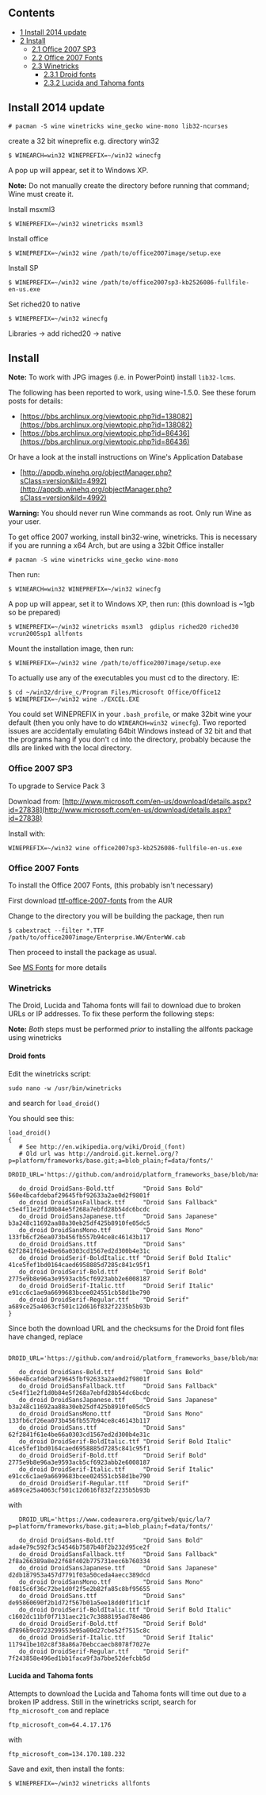## Contents

*   [1 Install 2014 update](#Install_2014_update)
*   [2 Install](#Install)
    *   [2.1 Office 2007 SP3](#Office_2007_SP3)
    *   [2.2 Office 2007 Fonts](#Office_2007_Fonts)
    *   [2.3 Winetricks](#Winetricks)
        *   [2.3.1 Droid fonts](#Droid_fonts)
        *   [2.3.2 Lucida and Tahoma fonts](#Lucida_and_Tahoma_fonts)

## Install 2014 update

```
# pacman -S wine winetricks wine_gecko wine-mono lib32-ncurses

```

create a 32 bit wineprefix e.g. directory win32

```
$ WINEARCH=win32 WINEPREFIX=~/win32 winecfg

```

A pop up will appear, set it to Windows XP.

**Note:** Do not manually create the directory before running that command; Wine must create it.

Install msxml3

```
$ WINEPREFIX=~/win32 winetricks msxml3

```

Install office

```
$ WINEPREFIX=~/win32 wine /path/to/office2007image/setup.exe

```

Install SP

```
$ WINEPREFIX=~/win32 wine /path/to/office2007sp3-kb2526086-fullfile-en-us.exe

```

Set riched20 to native

```
$ WINEPREFIX=~/win32 winecfg

```

Libraries -> add riched20 -> native

## Install

**Note:** To work with JPG images (i.e. in PowerPoint) install `lib32-lcms`.

The following has been reported to work, using wine-1.5.0\. See these forum posts for details:

*   [https://bbs.archlinux.org/viewtopic.php?id=138082](https://bbs.archlinux.org/viewtopic.php?id=138082)
*   [https://bbs.archlinux.org/viewtopic.php?id=86436](https://bbs.archlinux.org/viewtopic.php?id=86436)

Or have a look at the install instructions on Wine's Application Database

*   [http://appdb.winehq.org/objectManager.php?sClass=version&iId=4992](http://appdb.winehq.org/objectManager.php?sClass=version&iId=4992)

**Warning:** You should never run Wine commands as root. Only run Wine as your user.

To get office 2007 working, install bin32-wine, winetricks. This is necessary if you are running a x64 Arch, but are using a 32bit Office installer

```
# pacman -S wine winetricks wine_gecko wine-mono

```

Then run:

```
$ WINEARCH=win32 WINEPREFIX=~/win32 winecfg

```

A pop up will appear, set it to Windows XP, then run: (this download is ~1gb so be prepared)

```
$ WINEPREFIX=~/win32 winetricks msxml3  gdiplus riched20 riched30 vcrun2005sp1 allfonts

```

Mount the installation image, then run:

```
$ WINEPREFIX=~/win32 wine /path/to/office2007image/setup.exe

```

To actually use any of the executables you must cd to the directory. IE:

```
$ cd ~/win32/drive_c/Program Files/Microsoft Office/Office12
$ WINEPREFIX=~/win32 wine ./EXCEL.EXE

```

You could set WINEPREFIX in your `.bash_profile`, or make 32bit wine your default (then you only have to do `WINEARCH=win32 winecfg`). Two reported issues are accidentally emulating 64bit Windows instead of 32 bit and that the programs hang if you don't `cd` into the directory, probably because the dlls are linked with the local directory.

### Office 2007 SP3

To upgrade to Service Pack 3

Download from: [http://www.microsoft.com/en-us/download/details.aspx?id=27838](http://www.microsoft.com/en-us/download/details.aspx?id=27838)

Install with:

```
WINEPREFIX=~/win32 wine office2007sp3-kb2526086-fullfile-en-us.exe

```

### Office 2007 Fonts

To install the Office 2007 Fonts, (this probably isn't necessary)

First download [ttf-office-2007-fonts](https://aur.archlinux.org/packages/ttf-office-2007-fonts/) from the AUR

Change to the directory you will be building the package, then run

```
$ cabextract --filter *.TTF /path/to/office2007image/Enterprise.WW/EnterWW.cab

```

Then proceed to install the package as usual.

See [MS Fonts](/index.php/MS_Fonts "MS Fonts") for more details

### Winetricks

The Droid, Lucida and Tahoma fonts will fail to download due to broken URLs or IP addresses. To fix these perform the following steps:

**Note:** *Both* steps must be performed *prior* to installing the allfonts package using winetricks

#### Droid fonts

Edit the winetricks script:

```
sudo nano -w /usr/bin/winetricks

```

and search for `load_droid()`

You should see this:

```
load_droid()
{
   # See http://en.wikipedia.org/wiki/Droid_(font)
   # Old url was http://android.git.kernel.org/?p=platform/frameworks/base.git;a=blob_plain;f=data/fonts/'
   DROID_URL='https://github.com/android/platform_frameworks_base/blob/master/data/fonts/'

   do_droid DroidSans-Bold.ttf        "Droid Sans Bold"         560e4bcafdebaf29645fbf92633a2ae0d2f9801f
   do_droid DroidSansFallback.ttf     "Droid Sans Fallback"     c5e4f11e2f1d0b84e5f268a7ebfd28b54dc6bcdc
   do_droid DroidSansJapanese.ttf     "Droid Sans Japanese"     b3a248c11692aa88a30eb25df425b8910fe05dc5
   do_droid DroidSansMono.ttf         "Droid Sans Mono"         133fb6cf26ea073b456fb557b94ce8c46143b117
   do_droid DroidSans.ttf             "Droid Sans"              62f2841f61e4be66a0303cd1567ed2d300b4e31c
   do_droid DroidSerif-BoldItalic.ttf "Droid Serif Bold Italic" 41ce5fef1bd0164caed6958885d7285c841c95f1
   do_droid DroidSerif-Bold.ttf       "Droid Serif Bold"        2775e9b8e96a3e9593acb5cf6923abb2e6008187
   do_droid DroidSerif-Italic.ttf     "Droid Serif Italic"      e91cc6c1ae9a6699683bcee024551cb58d1be790
   do_droid DroidSerif-Regular.ttf    "Droid Serif"             a689ce25a4063cf501c12d616f832f2235b5b93b
}

```

Since both the download URL and the checksums for the Droid font files have changed, replace

```
   DROID_URL='https://github.com/android/platform_frameworks_base/blob/master/data/fonts/'

   do_droid DroidSans-Bold.ttf        "Droid Sans Bold"         560e4bcafdebaf29645fbf92633a2ae0d2f9801f
   do_droid DroidSansFallback.ttf     "Droid Sans Fallback"     c5e4f11e2f1d0b84e5f268a7ebfd28b54dc6bcdc
   do_droid DroidSansJapanese.ttf     "Droid Sans Japanese"     b3a248c11692aa88a30eb25df425b8910fe05dc5
   do_droid DroidSansMono.ttf         "Droid Sans Mono"         133fb6cf26ea073b456fb557b94ce8c46143b117
   do_droid DroidSans.ttf             "Droid Sans"              62f2841f61e4be66a0303cd1567ed2d300b4e31c
   do_droid DroidSerif-BoldItalic.ttf "Droid Serif Bold Italic" 41ce5fef1bd0164caed6958885d7285c841c95f1
   do_droid DroidSerif-Bold.ttf       "Droid Serif Bold"        2775e9b8e96a3e9593acb5cf6923abb2e6008187
   do_droid DroidSerif-Italic.ttf     "Droid Serif Italic"      e91cc6c1ae9a6699683bcee024551cb58d1be790
   do_droid DroidSerif-Regular.ttf    "Droid Serif"             a689ce25a4063cf501c12d616f832f2235b5b93b

```

with

```
   DROID_URL='https://www.codeaurora.org/gitweb/quic/la/?p=platform/frameworks/base.git;a=blob_plain;f=data/fonts/'

   do_droid DroidSans-Bold.ttf        "Droid Sans Bold"         ada4e79c592f3c54546b7587b48f2b232d95ce2f
   do_droid DroidSansFallback.ttf     "Droid Sans Fallback"     2f8a266389a8e22f68f402b775731eec6b760334
   do_droid DroidSansJapanese.ttf     "Droid Sans Japanese"     d2db187953a457d7791f03a50ceda4aecc389dcd
   do_droid DroidSansMono.ttf         "Droid Sans Mono"         f0815c6f36c72be1d0f2f5e2b82fa85c8bf95655
   do_droid DroidSans.ttf             "Droid Sans"              de95860690f2b1d72f567b01a5ee18dd0f1f1c1f
   do_droid DroidSerif-BoldItalic.ttf "Droid Serif Bold Italic" c1602dc11bf0f7131aec21c7c3888195ad78e486
   do_droid DroidSerif-Bold.ttf       "Droid Serif Bold"        d7896b9c0723299553e95a00d27cbe52f7515c8c
   do_droid DroidSerif-Italic.ttf     "Droid Serif Italic"      117941be102c8f38a86a70ebccaecb8078f7027e
   do_droid DroidSerif-Regular.ttf    "Droid Serif"             7f243858e496ed1bb1faca9f3a7bbe52defcbb5d

```

#### Lucida and Tahoma fonts

Attempts to download the Lucida and Tahoma fonts will time out due to a broken IP address. Still in the winetricks script, search for `ftp_microsoft_com` and replace

```
ftp_microsoft_com=64.4.17.176

```

with

```
ftp_microsoft_com=134.170.188.232

```

Save and exit, then install the fonts:

```
$ WINEPREFIX=~/win32 winetricks allfonts

```